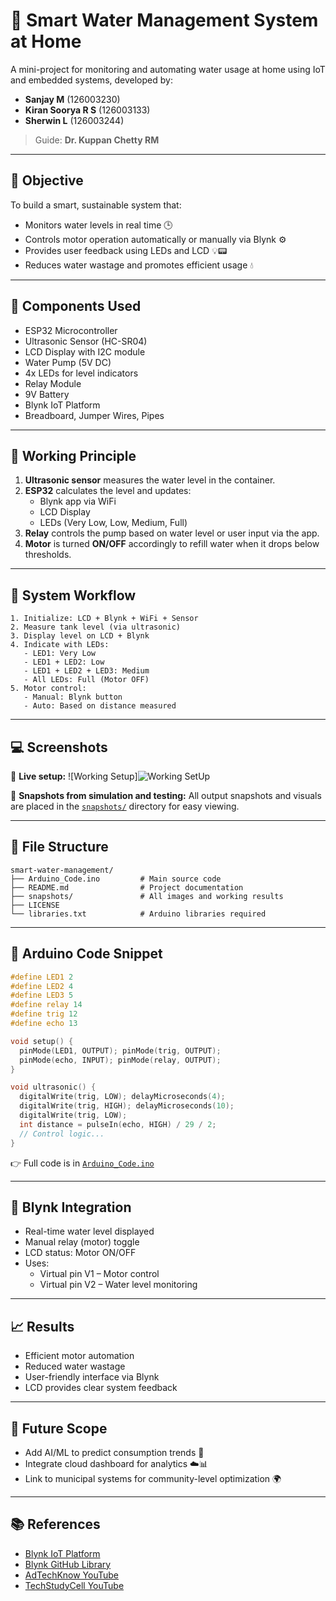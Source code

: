 
# 🌊 Smart Water Management System at Home

A mini-project for monitoring and automating water usage at home using IoT and embedded systems, developed by:

- **Sanjay M** (126003230)  
- **Kiran Soorya R S** (126003133)  
- **Sherwin L** (126003244)  

> Guide: **Dr. Kuppan Chetty RM**

---

## 📌 Objective

To build a smart, sustainable system that:

- Monitors water levels in real time 🕒
- Controls motor operation automatically or manually via Blynk ⚙️
- Provides user feedback using LEDs and LCD 💡📟
- Reduces water wastage and promotes efficient usage 💧

---

## 🔧 Components Used

- ESP32 Microcontroller
- Ultrasonic Sensor (HC-SR04)
- LCD Display with I2C module
- Water Pump (5V DC)
- 4x LEDs for level indicators
- Relay Module
- 9V Battery
- Blynk IoT Platform
- Breadboard, Jumper Wires, Pipes

---

## 🧠 Working Principle

1. **Ultrasonic sensor** measures the water level in the container.
2. **ESP32** calculates the level and updates:
   - Blynk app via WiFi
   - LCD Display
   - LEDs (Very Low, Low, Medium, Full)
3. **Relay** controls the pump based on water level or user input via the app.
4. **Motor** is turned **ON/OFF** accordingly to refill water when it drops below thresholds.

---

## 🔁 System Workflow

```
1. Initialize: LCD + Blynk + WiFi + Sensor
2. Measure tank level (via ultrasonic)
3. Display level on LCD + Blynk
4. Indicate with LEDs:
   - LED1: Very Low
   - LED1 + LED2: Low
   - LED1 + LED2 + LED3: Medium
   - All LEDs: Full (Motor OFF)
5. Motor control:
   - Manual: Blynk button
   - Auto: Based on distance measured
```

---

## 💻 Screenshots

📸 **Live setup:**
![Working Setup]![Working SetUp](https://github.com/user-attachments/assets/eec8d00e-da0e-433b-8842-6dfb774a40a8)


📸 **Snapshots from simulation and testing:**
All output snapshots and visuals are placed in the [`snapshots/`](./snapshots/) directory for easy viewing.

---

## 📂 File Structure

```
smart-water-management/
├── Arduino_Code.ino         # Main source code
├── README.md                # Project documentation
├── snapshots/               # All images and working results
├── LICENSE
└── libraries.txt            # Arduino libraries required
```

---

## 🧾 Arduino Code Snippet

```cpp
#define LED1 2
#define LED2 4
#define LED3 5
#define relay 14
#define trig 12
#define echo 13

void setup() {
  pinMode(LED1, OUTPUT); pinMode(trig, OUTPUT);
  pinMode(echo, INPUT); pinMode(relay, OUTPUT);
}

void ultrasonic() {
  digitalWrite(trig, LOW); delayMicroseconds(4);
  digitalWrite(trig, HIGH); delayMicroseconds(10);
  digitalWrite(trig, LOW);
  int distance = pulseIn(echo, HIGH) / 29 / 2;
  // Control logic...
}
```

👉 Full code is in [`Arduino_Code.ino`](./water_level_monitoring_with_blynk.ino)

---

## 📱 Blynk Integration

- Real-time water level displayed
- Manual relay (motor) toggle
- LCD status: Motor ON/OFF
- Uses:  
  - Virtual pin V1 – Motor control  
  - Virtual pin V2 – Water level monitoring

---

## 📈 Results

- Efficient motor automation
- Reduced water wastage
- User-friendly interface via Blynk
- LCD provides clear system feedback

---

## 🚀 Future Scope

- Add AI/ML to predict consumption trends 🤖
- Integrate cloud dashboard for analytics ☁️📊
- Link to municipal systems for community-level optimization 🌍

---

## 📚 References

- [Blynk IoT Platform](https://blynk.io/)
- [Blynk GitHub Library](https://github.com/blynkkk/blynk-library)
- [AdTechKnow YouTube](https://www.youtube.com/@adtechknow2761)
- [TechStudyCell YouTube](https://www.youtube.com/@TechStudyCell)
